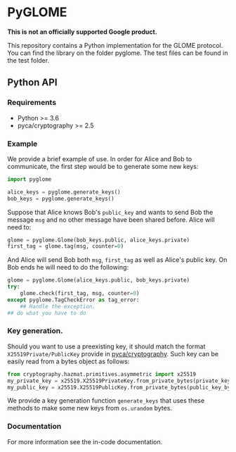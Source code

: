 # PyGLOME
**This is not an officially supported Google product.**

This repository contains a Python implementation for the GLOME
protocol. You can find the library on the folder pyglome. The test
files can be found in the test folder.

## Python API

### Requirements

-   Python >= 3.6
-   pyca/cryptography >= 2.5

### Example

We provide a brief example of use.  In order for Alice and Bob to communicate,
the first step would be to generate some new keys:

```python
import pyglome

alice_keys = pyglome.generate_keys()
bob_keys = pyglome.generate_keys()
```

Suppose that Alice knows Bob's `public_key` and wants to send Bob the message
`msg` and no other message have been shared before. Alice will need to:

```python
glome = pyglome.Glome(bob_keys.public, alice_keys.private)
first_tag = glome.tag(msg, counter=0)
```

And Alice will send Bob both `msg`, `first_tag` as well as Alice's public key.
On Bob ends he will need to do the following:

```python
glome = pyglome.Glome(alice_keys.public, bob_keys.private)
try:
    glome.check(first_tag, msg, counter=0)
except pyglome.TagCheckError as tag_error:
    ## Handle the exception.
## do what you have to do
```

### Key generation.

Should you want to use a preexisting key, it should match the format
`X25519Private/PublicKey` provide in [pyca/cryptography](https://cryptography.io/en/latest/).
Such key can be easily read from a bytes object as follows:

```python
from cryptography.hazmat.primitives.asymmetric import x25519
my_private_key = x25519.X25519PrivateKey.from_private_bytes(private_key_bytes)
my_public_key = x25519.X25519PublicKey.from_private_bytes(public_key_bytes)
```

We provide a key generation function `generate_keys` that uses these methods to
make some new keys from `os.urandom` bytes.

### Documentation

For more information see the in-code documentation.